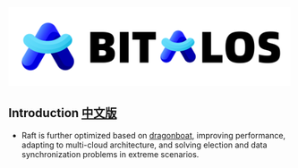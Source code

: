 ![bitalos](../docs/bitalos.png)

## Introduction [中文版](./README_CN.md)

- Raft is further optimized based on [dragonboat](https://github.com/lni/dragonboat), improving performance, adapting to multi-cloud architecture, and solving election and data synchronization problems in extreme scenarios.